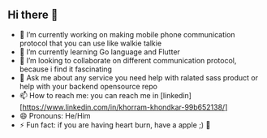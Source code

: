 ## Hi there 👋

<!--
**khorramk/khorramk** is a ✨ _special_ ✨ repository because its `README.md` (this file) appears on your GitHub profile.

Here are some ideas to get you started:
--->

- 🔭 I’m currently working on making mobile phone communication protocol that you can use like walkie talkie
- 🌱 I’m currently learning Go language and Flutter
- 👯 I’m looking to collaborate on different communication protocol, because i find it fascinating
- 💬 Ask me about any service you need help with ralated sass product or help with your backend opensource repo
- 📫 How to reach me: you can reach me in [linkedin][https://www.linkedin.com/in/khorram-khondkar-99b652138/]
- 😄 Pronouns: He/Him
- ⚡ Fun fact: if you are having heart burn, have a apple ;) 🍎

